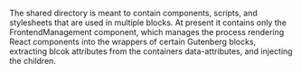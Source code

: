 The shared directory is meant to contain components, scripts, and stylesheets that are used in multiple blocks. At present it contains only the FrontendManagement component, which manages the process rendering React components into the wrappers of certain Gutenberg blocks, extracting blcok attributes from the containers data-attributes, and injecting the children.  
